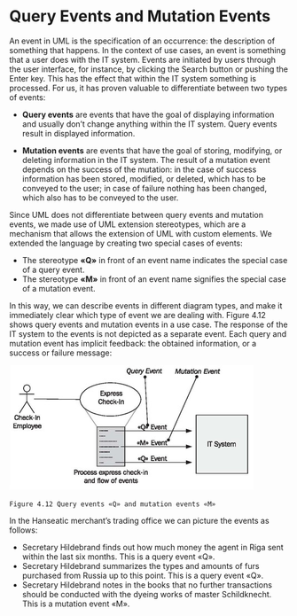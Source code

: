 # Query Events and Mutation Events

An event in UML is the specification of an occurrence: the description of something that happens. In the context of use cases, an event is something that a user does with the IT system. Events are initiated by users through the user interface, for instance, by clicking the Search button or pushing the Enter key. This has the effect that within the IT system something is processed. For us, it has proven valuable to differentiate between two types of events:

 * <b>Query events</b> are events that have the goal of displaying information and usually don’t change anything within the IT system. Query events result in displayed information.

 * <b>Mutation events</b> are events that have the goal of storing, modifying, or deleting information in the IT system. The result of a mutation event depends on the success of the mutation: in the case of success information has been stored, modified, or deleted, which has to be conveyed to the user; in case of failure nothing has been changed, which also has to be conveyed to the user.

Since UML does not differentiate between query events and mutation events, we made use of UML extension stereotypes, which are a mechanism that allows the extension of UML with custom elements. We extended the language by creating two special cases of events:

 * The stereotype <b>«Q»</b> in front of an event name indicates the special case of a query event.
 * The stereotype <b>«M»</b> in front of an event name signifies the special case of a mutation event.
 
In this way, we can describe events in different diagram types, and make it immediately clear which type of event we are dealing with. Figure 4.12 shows query events and mutation events in a use case. The response of the IT system to the events is not depicted as a separate event. Each query and mutation event has implicit feedback: the obtained information, or a success or failure message:

![Query](images/Query.jpg)

	Figure 4.12 Query events «Q» and mutation events «M»
	
In the Hanseatic merchant’s trading office we can picture the events as follows:

 * Secretary Hildebrand finds out how much money the agent in Riga sent within the last six months. This is a query event «Q».
 * Secretary Hildebrand summarizes the types and amounts of furs purchased from Russia up to this point. This is a query event «Q».
 * Secretary Hildebrand notes in the books that no further transactions should be conducted with the dyeing works of master Schildknecht. This is a mutation event «M».
